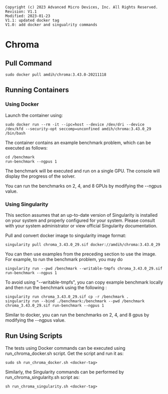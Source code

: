 ```
Copyright (c) 2023 Advanced Micro Devices, Inc. All Rights Reserved.
Revision: V1.1
Modified: 2023-01-23
V1.1: updated docker tag
V1.0: add docker and singualrity commands
```
# Chroma 

## Pull Command

```
sudo docker pull amdih/chroma:3.43.0-20211118
```
## Running Containers
### Using Docker 
Launch the container using:
```
sudo docker run --rm -it --ipc=host --device /dev/dri --device /dev/kfd --security-opt seccomp=unconfined amdih/chroma:3.43.0_29 /bin/bash
```
The container contains an example benchmark problem, which can be executed as follows:
```
cd /benchmark
run-benchmark --ngpus 1
```
The benchmark will be executed and run on a single GPU. The console will display the progress of the solver.

You can run the benchmarks on 2, 4, and 8 GPUs by modifying the --ngpus value.

### Using Singularity
This section assumes that an up-to-date version of Singularity is installed on your system and properly configured for your system. Please consult with your system administrator or view official Singularity documentation.

Pull and convert docker image to singularity image format:
```
singularity pull chroma_3.43.0_29.sif docker://amdih/chroma:3.43.0_29
```
You can then use examples from the preceding section to use the image. For example, to run the benchmark problem, you may do
```
singularity run --pwd /benchmark --writable-tmpfs chroma_3.43.0_29.sif run-benchmark --ngpus 1
```
To avoid using "--writable-tmpfs", you can copy example benchmark locally and then run the benchmark using the following :
```
singularity run chroma_3.43.0_29.sif cp -r /benchmark .
singularity run --bind ./benchmark:/benchmark --pwd /benchmark chroma_3.43.0_29.sif run-benchmark --ngpus 1
```
Similar to docker, you can run the benchmarks on 2, 4, and 8 gpus by modifying the --ngpus value.

## Run Using Scripts
The tests using Docker commands can be executed using run_chroma_docker.sh script. Get the script and run it as:
```
sudo sh run_chroma_docker.sh <docker-tag>
``` 
Similarly, the Singularity commands can be performed by run_chroma_singularity.sh script as:
```
sh run_chroma_singularity.sh <docker-tag>
```
